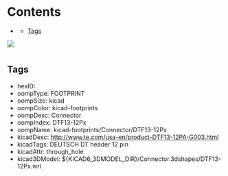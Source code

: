 



Contents
========

* [](#)
	* [Tags](#tags)
  
![][im]
# 

## Tags

- hexID: 
- oompType: FOOTPRINT
- oompSize: kicad
- oompColor: kicad-footprints
- oompDesc: Connector
- oompIndex: DTF13-12Px
- oompName: kicad-footprints/Connector/DTF13-12Px
- kicadDesc: http://www.te.com/usa-en/product-DTF13-12PA-G003.html
- kicadTags: DEUTSCH DT header 12 pin
- kicadAttr: through_hole
- kicad3DModel: ${KICAD6_3DMODEL_DIR}/Connector.3dshapes/DTF13-12Px.wrl



[im]: image.png
